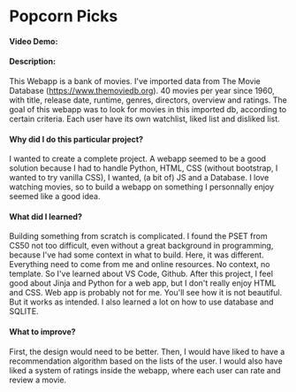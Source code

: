 # Popcorn Picks
#### Video Demo:  
#### Description:
This Webapp is a bank of movies. I've imported data from The Movie Database (https://www.themoviedb.org). 40 movies per year since 1960, with title, release date, runtime, genres, directors, overview and ratings.
The goal of this webapp was to look for movies in this imported db, according to certain criteria.
Each user have its own watchlist, liked list and disliked list.
#### Why did I do this particular project?
I wanted to create a complete project. A webapp seemed to be a good solution because I had to handle Python, HTML, CSS (without bootstrap, I wanted to try vanilla CSS), I wanted, (a bit of) JS and a Database. 
I love watching movies, so to build a webapp on something I personnally enjoy seemed like a good idea.
#### What did I learned?
Building something from scratch is complicated. I found the PSET from CS50 not too difficult, even without a great background in programming, because I've had some context in what to build.
Here, it was different. Everything need to come from me and online resources. No context, no template. So I've learned about VS Code, Github.
After this project, I feel good about Jinja and Python for a web app, but I don't really enjoy HTML and CSS. Web app is probably not for me. You'll see how it is not beautiful. But it works as intended.
I also learned a lot on how to use database and SQLITE.
#### What to improve?
First, the design would need to be better. Then, I would have liked to have a recommendation algorithm based on the lists of the user. I would also have liked a system of ratings inside the webapp, where each user
can rate and review a movie.
